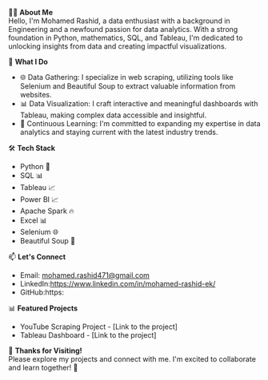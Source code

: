 👩‍💻 **About Me**<br>
Hello, I'm Mohamed Rashid, a data enthusiast with a background in Engineering and a newfound passion for data analytics. With a strong foundation in Python, mathematics, SQL, and Tableau, I'm dedicated to unlocking insights from data and creating impactful visualizations.

🚀 **What I Do**<br>
* 🌐 Data Gathering: I specialize in web scraping, utilizing tools like Selenium and Beautiful Soup to extract valuable information from websites.
* 📊 Data Visualization: I craft interactive and meaningful dashboards with Tableau, making complex data accessible and insightful.
* 🧠 Continuous Learning: I'm committed to expanding my expertise in data analytics and staying current with the latest industry trends.

🛠️ **Tech Stack**<br>
* Python 🐍
* SQL 📊
* Tableau 📈
* Power BI 📈
* Apache Spark 🔥
* Excel 📊
* Selenium 🌐
* Beautiful Soup 🍲

📫 **Let's Connect**<br>
* Email: mohamed.rashid471@gmail.com <br>
* LinkedIn:https://www.linkedin.com/in/mohamed-rashid-ek/<br>
* GitHub:https:

📊 **Featured Projects**<br>
* YouTube Scraping Project - [Link to the project]
* Tableau Dashboard - [Link to the project]

🎉 **Thanks for Visiting!**<br>
Please explore my projects and connect with me. I'm excited to collaborate and learn together! 🌟
